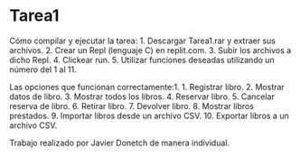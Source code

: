# Tarea1

Cómo compilar y ejecutar la tarea: 1. Descargar Tarea1.rar y extraer sus archivos.
                                   2. Crear un Repl (lenguaje C) en replit.com.
                                   3. Subir los archivos a dicho Repl.
                                   4. Clickear run.
                                   5. Utilizar funciones deseadas utilizando un número del 1 al 11.

Las opciones que funcionan correctamente:1. 1. Registrar libro.
                                            2. Mostrar datos de libro.
                                            3. Mostrar todos los libros.
                                            4. Reservar libro.
                                            5. Cancelar reserva de libro.
                                            6. Retirar libro.
                                            7. Devolver libro.
                                            8. Mostrar libros prestados.
                                            9. Importar libros desde un archivo CSV.
                                            10. Exportar libros a un archivo CSV.

Trabajo realizado por Javier Donetch de manera individual.

